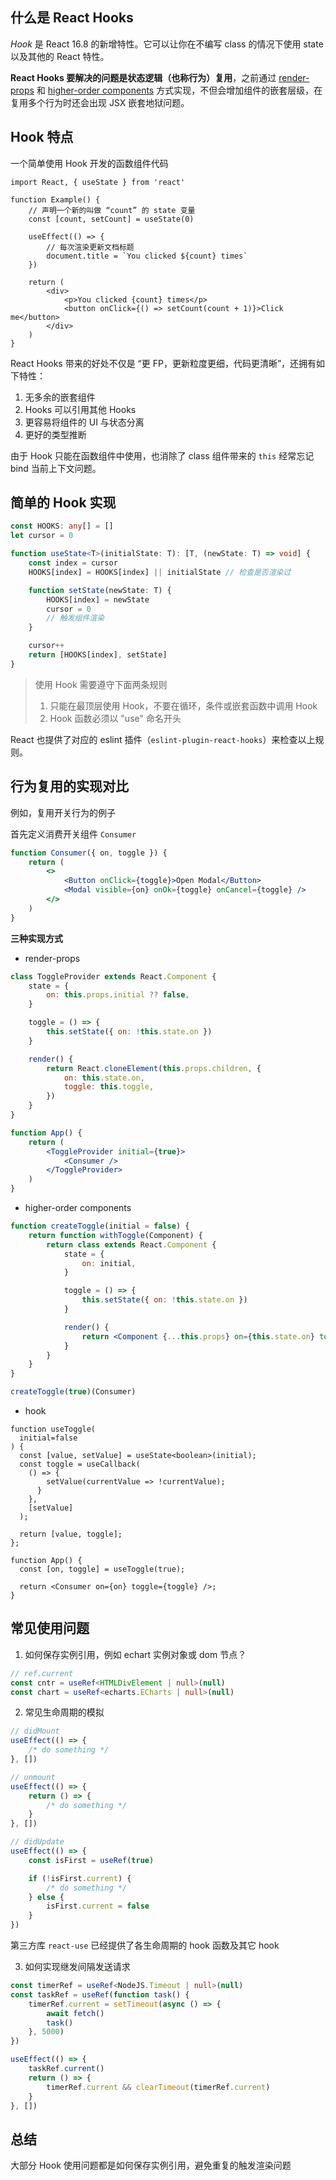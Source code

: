 ## 什么是 React Hooks

_Hook_ 是 React 16.8 的新增特性。它可以让你在不编写 class 的情况下使用 state 以及其他的 React 特性。

**React Hooks 要解决的问题是状态逻辑（也称行为）复用**，之前通过 [render-props](https://zh-hans.reactjs.org/docs/render-props.html) 和 [higher-order components](https://zh-hans.reactjs.org/docs/higher-order-components.html) 方式实现，不但会增加组件的嵌套层级，在复用多个行为时还会出现 JSX 嵌套地狱问题。

## Hook 特点

一个简单使用 Hook 开发的函数组件代码

```tsx
import React, { useState } from 'react'

function Example() {
    // 声明一个新的叫做 “count” 的 state 变量
    const [count, setCount] = useState(0)

    useEffect(() => {
        // 每次渲染更新文档标题
        document.title = `You clicked ${count} times`
    })

    return (
        <div>
            <p>You clicked {count} times</p>
            <button onClick={() => setCount(count + 1)}>Click me</button>
        </div>
    )
}
```

React Hooks 带来的好处不仅是 “更 FP，更新粒度更细，代码更清晰”，还拥有如下特性：

1. 无多余的嵌套组件
2. Hooks 可以引用其他 Hooks
3. 更容易将组件的 UI 与状态分离
4. 更好的类型推断

由于 Hook 只能在函数组件中使用，也消除了 class 组件带来的 `this` 经常忘记 bind 当前上下文问题。

## 简单的 Hook 实现

```ts
const HOOKS: any[] = []
let cursor = 0

function useState<T>(initialState: T): [T, (newState: T) => void] {
    const index = cursor
    HOOKS[index] = HOOKS[index] || initialState // 检查是否渲染过

    function setState(newState: T) {
        HOOKS[index] = newState
        cursor = 0
        // 触发组件渲染
    }

    cursor++
    return [HOOKS[index], setState]
}
```

> 使用 Hook 需要遵守下面两条规则
>
> 1. 只能在最顶层使用 Hook，不要在循环，条件或嵌套函数中调用 Hook
> 2. Hook 函数必须以 "use" 命名开头

React 也提供了对应的 eslint 插件（`eslint-plugin-react-hooks`）来检查以上规则。

## 行为复用的实现对比

例如，复用开关行为的例子

首先定义消费开关组件 `Consumer`

```jsx
function Consumer({ on, toggle }) {
    return (
        <>
            <Button onClick={toggle}>Open Modal</Button>
            <Modal visible={on} onOk={toggle} onCancel={toggle} />
        </>
    )
}
```

**三种实现方式**

-   render-props

```jsx
class ToggleProvider extends React.Component {
    state = {
        on: this.props.initial ?? false,
    }

    toggle = () => {
        this.setState({ on: !this.state.on })
    }

    render() {
        return React.cloneElement(this.props.children, {
            on: this.state.on,
            toggle: this.toggle,
        })
    }
}

function App() {
    return (
        <ToggleProvider initial={true}>
            <Consumer />
        </ToggleProvider>
    )
}
```

-   higher-order components

```jsx
function createToggle(initial = false) {
    return function withToggle(Component) {
        return class extends React.Component {
            state = {
                on: initial,
            }

            toggle = () => {
                this.setState({ on: !this.state.on })
            }

            render() {
                return <Component {...this.props} on={this.state.on} toggle={this.toggle} />
            }
        }
    }
}

createToggle(true)(Consumer)
```

-   hook

```tsx
function useToggle(
  initial=false
) {
  const [value, setValue] = useState<boolean>(initial);
  const toggle = useCallback(
    () => {
        setValue(currentValue => !currentValue);
      }
    },
    [setValue]
  );

  return [value, toggle];
};

function App() {
  const [on, toggle] = useToggle(true);

  return <Consumer on={on} toggle={toggle} />;
}
```

## 常见使用问题

1. 如何保存实例引用，例如 echart 实例对象或 dom 节点？

```ts
// ref.current
const cntr = useRef<HTMLDivElement | null>(null)
const chart = useRef<echarts.ECharts | null>(null)
```

2. 常见生命周期的模拟

```ts
// didMount
useEffect(() => {
    /* do something */
}, [])

// unmount
useEffect(() => {
    return () => {
        /* do something */
    }
}, [])

// didUpdate
useEffect(() => {
    const isFirst = useRef(true)

    if (!isFirst.current) {
        /* do something */
    } else {
        isFirst.current = false
    }
})
```

第三方库 `react-use` 已经提供了各生命周期的 hook 函数及其它 hook

3. 如何实现继发间隔发送请求

```ts
const timerRef = useRef<NodeJS.Timeout | null>(null)
const taskRef = useRef(function task() {
    timerRef.current = setTimeout(async () => {
        await fetch()
        task()
    }, 5000)
})

useEffect(() => {
    taskRef.current()
    return () => {
        timerRef.current && clearTimeout(timerRef.current)
    }
}, [])
```

## 总结

大部分 Hook 使用问题都是如何保存实例引用，避免重复的触发渲染问题
